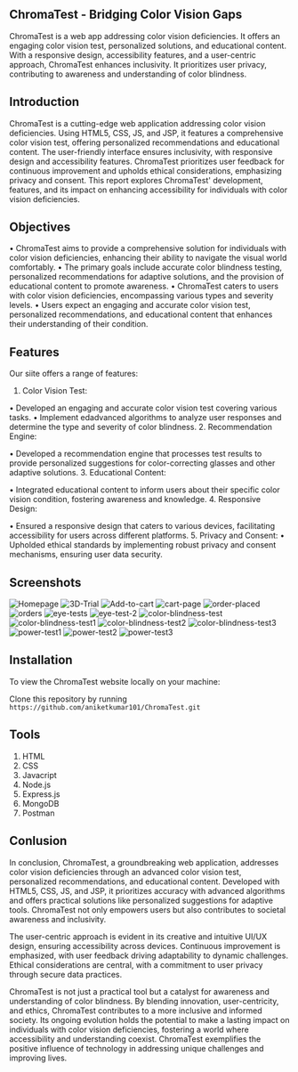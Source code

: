 ﻿## ChromaTest - Bridging Color Vision Gaps

ChromaTest is a web app addressing color vision deficiencies. It offers an engaging color vision test, personalized solutions, and educational content. With a responsive design, accessibility features, and a user-centric approach, ChromaTest enhances inclusivity. It prioritizes user privacy, contributing to awareness and understanding of color blindness.

## Introduction 

ChromaTest is a cutting-edge web application addressing color vision deficiencies. Using HTML5, CSS, JS, and JSP, it features a comprehensive color vision test, offering personalized recommendations and educational content. The user-friendly interface ensures inclusivity, with responsive design and accessibility features. ChromaTest prioritizes user feedback for continuous improvement and upholds ethical considerations, emphasizing privacy and consent. This report explores ChromaTest' development, features, and its impact on enhancing accessibility for individuals with color vision deficiencies.

## Objectives

•	ChromaTest aims to provide a comprehensive solution for individuals with color vision deficiencies, enhancing their ability to navigate the visual world comfortably.
•	The primary goals include accurate color blindness testing, personalized recommendations for adaptive solutions, and the provision of educational content to promote awareness.
•	ChromaTest caters to users with color vision deficiencies, encompassing various types and severity levels.
•	Users expect an engaging and accurate color vision test, personalized recommendations, and educational content that enhances their understanding of their condition.


## Features

Our siite offers a range of features:

1.	Color Vision Test:

•	Developed an engaging and accurate color vision test covering various tasks.
•	Implement edadvanced algorithms to analyze user responses and determine the type and severity of color blindness.
2.	Recommendation Engine:

•	Developed a recommendation engine that processes test results to provide personalized suggestions for color-correcting glasses and other adaptive solutions.
3.	Educational Content:

•	Integrated educational content to inform users about their specific color vision condition, fostering awareness and knowledge.
4.	Responsive Design:

•	Ensured a responsive design that caters to various devices, facilitating accessibility for users across different platforms.
5.	Privacy and Consent:
•	Upholded ethical standards by implementing robust privacy and consent mechanisms, ensuring user data security.


## Screenshots

![Homepage](https://github.com/razzivofficial/ChromaTest/assets/91611270/984c08d6-9855-453c-bedd-9470edd7129f)
![3D-Trial](https://github.com/razzivofficial/ChromaTest/assets/91611270/17cf2e6f-e6c8-44a8-bbb5-4ad5f755e1f3)
![Add-to-cart](https://github.com/razzivofficial/ChromaTest/assets/91611270/fe773d5a-6849-4f0c-8081-5ed62e2d189b)
![cart-page](https://github.com/razzivofficial/ChromaTest/assets/91611270/c188fa4f-f4a6-47ff-8199-b9701b6504d8)
![order-placed](https://github.com/razzivofficial/ChromaTest/assets/91611270/ac462363-8490-4568-bcfc-beed5c76695f)
![orders](https://github.com/razzivofficial/ChromaTest/assets/91611270/afcdf205-33b5-4529-af2b-d7518948f26a)
![eye-tests](https://github.com/razzivofficial/ChromaTest/assets/91611270/a3c65822-8380-4715-8dce-0f24807ed929)
![eye-test-2](https://github.com/razzivofficial/ChromaTest/assets/91611270/7e0b4ee0-8c02-488a-ba2e-5215a45d8b48)
![color-blindness-test](https://github.com/razzivofficial/ChromaTest/assets/91611270/79910f55-5ef6-45e5-afef-ea8be524e545)
![color-blindness-test1](https://github.com/razzivofficial/ChromaTest/assets/91611270/127f574e-549e-447b-b11b-729179f04add)
![color-blindness-test2](https://github.com/razzivofficial/ChromaTest/assets/91611270/a5a0a2fc-189e-49c4-b9d2-f697d3b34824)
![color-blindness-test3](https://github.com/razzivofficial/ChromaTest/assets/91611270/f9961eff-7cdd-4fbc-bb7e-cc28b0013782)
![power-test1](https://github.com/razzivofficial/ChromaTest/assets/91611270/71fafc35-2ef8-424a-bf60-c2128c6a4d7d)
![power-test2](https://github.com/razzivofficial/ChromaTest/assets/91611270/a9617b72-aecc-4740-b675-2dc241f0f5bb)
![power-test3](https://github.com/razzivofficial/ChromaTest/assets/91611270/5570d1f1-bd73-462b-be50-c21c6e2710c2)

## Installation

To view the ChromaTest website locally on your machine:

Clone this repository by running `https://github.com/aniketkumar101/ChromaTest.git`

## Tools

1)	HTML
2)	CSS
3)	Javacript
4)	Node.js
5)	Express.js
6)	MongoDB
7)	Postman


## Conlusion

In conclusion, ChromaTest, a groundbreaking web application, addresses color vision deficiencies through an advanced color vision test, personalized recommendations, and educational content. Developed with HTML5, CSS, JS, and JSP, it prioritizes accuracy with advanced algorithms and offers practical solutions like personalized suggestions for adaptive tools. ChromaTest not only empowers users but also contributes to societal awareness and inclusivity.

The user-centric approach is evident in its creative and intuitive UI/UX design, ensuring accessibility across devices. Continuous improvement is emphasized, with user feedback driving adaptability to dynamic challenges. Ethical considerations are central, with a commitment to user privacy through secure data practices.

ChromaTest is not just a practical tool but a catalyst for awareness and understanding of color blindness. By blending innovation, user-centricity, and ethics, ChromaTest contributes to a more inclusive and informed society. Its ongoing evolution holds the potential to make a lasting impact on individuals with color vision deficiencies, fostering a world where accessibility and understanding coexist. ChromaTest exemplifies the positive influence of technology in addressing unique challenges and improving lives.
